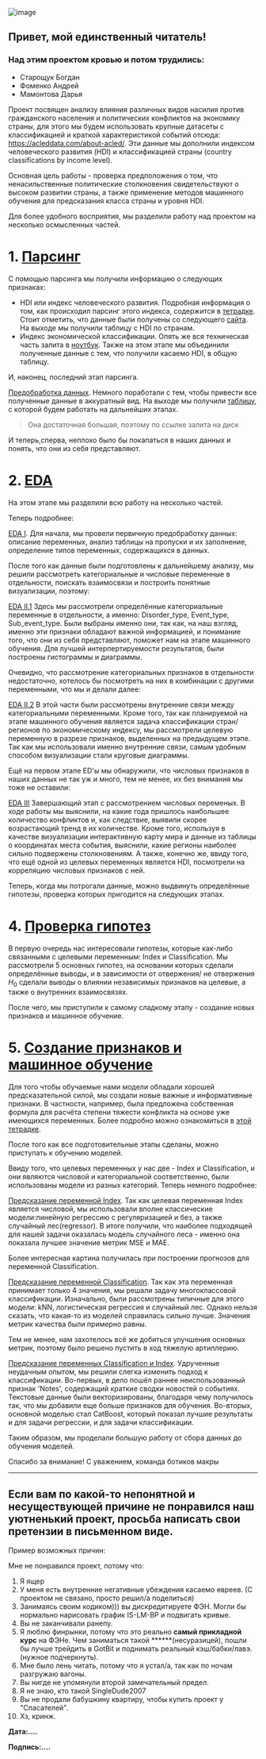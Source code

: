 ![image](https://github.com/dmamontova/andan-project/assets/121117316/8052d70c-b2cf-43fb-bf55-9c0a444957f8)
## Привет, мой единственный читатель! 
### Над этим проектом кровью и потом трудились:
- Старощук Богдан
- Фоменко Андрей
- Мамонтова Дарья

Проект посвящен анализу влияния различных видов насилия против гражданского населения и политических конфликтов на экономику страны, для этого мы будем использовать крупные датасеты с классификацией и краткой характеристикой событий отсюда: https://acleddata.com/about-acled/. 
Эти данные мы дополнили индексом человеческого развития (HDI) и классификацией страны (country classifications by income level).

Основная цель работы - проверка предположения о том, что ненасильственные политические столкновения свидетельствуют о высоком развитии страны, а также применение методов машинного обучения для предсказания класса страны и уровня HDI.

Для более удобного восприятия, мы разделили работу над проектом на несколько осмысленных частей.


# 1. [Парсинг](https://github.com/dmamontova/andan-project/tree/all-work_main/parsing)

С помощью парсинга мы получили информацию о следующих признаках:
- HDI или индекс человеческого развития. Подробная информация о том, как происходил парсинг этого индекса, содержится в [тетрадке](https://github.com/dmamontova/andan-project/blob/project_main/parsing/index_parse.ipynb). Стоит отметить, что данные были получены со следующего [сайта](https://countryeconomy.com/hdi?year=1997). На выходе мы получили таблицу с HDI по странам.
- Индекс экономической классификации. Опять же вся техническая часть залита в [ноутбук](https://github.com/dmamontova/andan-project/blob/project_main/parsing/parsing_income.ipynb). Также на этом этапе мы объединили полученные данные с тем, что получили касаемо HDI, в общую таблицу.

И, наконец, последний этап парсинга.

[Предобработка данных](https://github.com/dmamontova/andan-project/blob/project_main/parsing/final_predobr.ipynb). Немного поработали с тем, чтобы привести все полученные данные в аккуратный вид. На выходе мы получили [таблицу](https://drive.google.com/file/d/1O3jwPG2JOHn5F90vUD4X7JsYtyZNSIrM/view?usp=share_link), с которой будем работать на дальнейших этапах. 
> Она достаточная большая, поэтому по ссылке залита на диск

И теперь,сперва, неплохо было бы покапаться в наших данных и понять, что они из себя представляют.


# 2. [EDA](https://github.com/dmamontova/andan-project/tree/all-work_main/EDA)


На этом этапе мы разделили всю работу на несколько частей.

Теперь подробнее:

[EDA I](https://github.com/dmamontova/andan-project/blob/all-work_main/EDA/EDA%20I.ipynb). Для начала, мы провели первичную предобработку данных: описание переменных, анализ таблицы на пропуски и их заполнение, определение типов переменных, содержащихся в данных. 

После того как данные были подготовлены к дальнейшему анализу, мы решили рассмотреть категориальные и числовые переменные в отдельности, поискать взаимосвязи и построить понятные визуализации, поэтому:

[EDA II.1](https://github.com/dmamontova/andan-project/blob/all-work_main/EDA/EDA%20II.1.ipynb) Здесь мы рассмотрели определённые категориальные переменные в отдельности, а именно: Disorder_type, Event_type, Sub_event_type. Были выбраны именно они, так как, на наш взгляд, именно эти признаки обладают важной информацией, и понимание того, что они из себя представляют, поможет нам на этапе машинного обучения. Для лучшей интерпертируемости результатов, были построены гистограммы и диаграммы.

Очевидно, что рассмотрение категориальных признаков в отдельности недостаточно, хотелось бы посмотреть на них в комбинации с другими переменными, что мы и делали далее:

[EDA II.2](https://github.com/dmamontova/andan-project/blob/all-work_main/EDA/EDA%20II.2.ipynb) В этой части были рассмотрены внутренние связи между категориальными переменными. Кроме того, так как планируемой на этапе машинного обучения является задача классификации стран/регионов по экономическому индексу, мы рассмотрели целевую переменную в разрезе признаков, выделенных на предыдущем этапе. Так как мы использовали именно внутренние связи, самым удобным способом визуализации стали круговые диаграммы.

Ещё на первом этапе ED'ы мы обнаружили, что числовых признаков в наших данных не так уж и много, тем не менее, их без внимания мы тоже не оставили:

[EDA III](https://github.com/dmamontova/andan-project/blob/all-work_main/EDA/EDA%20III.ipynb) Завершающий этап с рассмотрением числовых переменых. В ходе работы мы выяснили, на какие года пришлось наибольшее количество конфликтов и, как следствие, выявили скорее возрастающий тренд в их количестве. Кроме того, используя в качестве визуализации интерактивную карту мира и данные из таблицы о координатах места события, выяснили, какие регионы наиболее сильно подвержены столкновениям. А также, конечно же, ввиду того, что ещё одной из целевых переменных является HDI, посмотрели на корреляцию числовых признаков с ней.

Теперь, когда мы потрогали данные, можно выдвинуть определённые гипотезы, проверка которых пригодится на следующих этапах.

# 4. [Проверка гипотез](https://github.com/dmamontova/andan-project/blob/all-work_main/Hypotheses.ipynb)


В первую очередь нас интересовали гипотезы, которые как-либо связанными с целевыми переменным: Index и Classification. Мы рассмотрели 5 основных гипотез, на основании которых сделали определённые выводы, и в зависимости от отвержения/ не отвержения $H_0$ сделали выводы о влиянии независимых признаков на целевые, а также о внутренних взаимосвязях.

После чего, мы приступили к самому сладкому этапу - создание новых признаков и машинное обучение.

# 5. [Создание признаков и машинное обучение](https://github.com/dmamontova/andan-project/tree/project_main/ML)

Для того чтобы обучаемые нами модели обладали хорошей предсказательной силой, мы создали новые важные и информативные признаки. В частности, например, была предложена собственная формула для расчёта степени тяжести конфликта на основе уже имеющихся переменных. Более подробно можно ознакомиться в [этой тетрадке](https://github.com/dmamontova/andan-project/blob/project_main/ML/%D0%9D%D0%BE%D0%B2%D1%8B%D0%B5_%D0%BF%D1%80%D0%B8%D0%B7%D0%BD%D0%B0%D0%BA%D0%B8ML.ipynb).

После того как все подготовительные этапы сделаны, можно приступать к обучению моделей.

Ввиду того, что целевых переменных у нас две - Index и Classification, и они являются числовой и категориальной соответственно, были использованы модели из разных категорий. Теперь немного подробнее:

[Предсказание переменной Index](https://github.com/dmamontova/andan-project/blob/project_main/ML/%D0%A0%D0%B5%D0%B3%D1%80%D0%B5%D1%81%D1%81%D0%B8%D0%B8.ipynb). Так как целевая переменная Index является числовой, мы использовали вполне классические модели:линейную регрессию с регуляризацией и без, а также случайный лес(regressor). В итоге получили, что наиболее подходящей для нашей задачи оказалась модель случайного леса - именно она показала лучшее значение метрик MSE и MAE.

Более интересная картина получилась при построении прогнозов для переменной Classification.

[Предсказание переменной Classification](https://github.com/dmamontova/andan-project/blob/project_main/ML/%D0%9A%D0%BB%D0%B0%D1%81%D1%81%D0%B8%D1%84%D0%B8%D0%BA%D0%B0%D1%86%D0%B8%D0%B8.ipynb). Так как эта переменная принимает только 4 значения, мы решали задачу многоклассовой классификации. Изначально, были рассмотрены типичные для этого модели: kNN, логистическая регрессия и случайный лес. Однако нельзя сказать, что какая-то из моделей справилась сильно лучше. Значения метрик качества были примерно равны. 

Тем не менее, нам захотелось всё же добиться улучшения основных метрик, поэтому было решено пустить в ход тяжелую артиллерию.

[Предсказание переменных Classification и Index](https://github.com/dmamontova/andan-project/blob/project_main/ML/%D0%A2%D0%B5%D0%BA%D1%81%D1%82_%D0%B8_%D0%B1%D1%83%D1%81%D1%82%D0%B8%D0%BD%D0%B3.ipynb). Удрученные неудачным опытом, мы решили слегка изменить подход к классификации. Во-первых, в дело пошёл раннее неиспользованный признак 'Notes', содержащий краткие сводки новостей о событиях. Текстовые данные были векторизированы, благодаря чему получилось так, что мы добавили еще больше признаков для обучения. Во-вторых, основной моделью стал CatBoost, который показал лучшие результаты и для задачи регрессии, и для задачи классификации.

Таким образом, мы проделали большую работу от сбора данных до обучения моделей.

Спасибо за внимание!
С уважением,
команда ботиков макры


---
## Если вам по какой-то непонятной и несуществующей причине не понравился наш уютненький проект, просьба написать свои претензии в письменном виде. 

Пример возможных причин:

Мне не понравился проект, потому что:

1. Я ящер 
2. У меня есть внутренние негативные убеждения касаемо евреев. (С проектом не связано, просто решил/а поделиться)
3. Занимаясь своим кодиком))) вы дискредитируете ФЭН. Могли бы нормально нарисовать график IS-LM-BP и подвигать кривые.
4. Вы не заканчивали ранепу.
5. Я люблю финрынки, потому что это реально __самый прикладной курс__ на ФЭНе. Чем заниматься такой ******(несуразицей), пошли бы лучше трейдить в GotBit и поднимать реальный кэш/бабки/лавэ. (нужное подчеркнуть).
6. Мне было лень читать, потому что я устал/а, так как по ночам разгружаю вагоны.
7. Вы нигде не упомянули второй замечательный предел.
8. Я не знаю, кто такой SingleDude2007
9. Вы не продали бабушкину квартиру, чтобы купить проект у "Спасателей".
10. Хз, кринж.

__Дата:....__

__Подпись:....__



